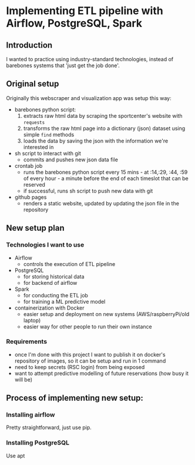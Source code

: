 # Implementing ETL pipeline with Airflow, PostgreSQL, Spark

## Introduction
I wanted to practice using industry-standard technologies, instead of barebones systems that 'just get the job done'.

## Original setup
Originally this webscraper and visualization app was setup this way:

* barebones python script:
    1. extracts raw html data by scraping the sportcenter's website with `requests`
    2. transforms the raw html page into a dictionary (json) dataset using simple `find` methods
    3. loads the data by saving the json with the information we're interested in
* sh script to interact with git
    * commits and pushes new json data file
* crontab job
    * runs the barebones python script every 15 mins - at :14,:29, :44, :59 of every hour - a minute before the end of each timeslot that can be reserved
    * if successful, runs sh script to push new data with git
* github pages
    * renders a static website, updated by updating the json file in the repository

## New setup plan

### Technologies I want to use

* Airflow
    * controls the execution of ETL pipeline
* PostgreSQL
    * for storing historical data
    * for backend of airflow
* Spark
    * for conducting the ETL job
    * for training a ML predictive model
* containerization with Docker
    * easier setup and deployment on new systems (AWS/raspberryPi/old laptop)
    * easier way for other people to run their own instance

### Requirements

* once I'm done with this project I want to publish it on docker's repository of images, so it can be setup and run in 1 command
* need to keep secrets (RSC login) from being exposed
* want to attempt predictive modelling of future reservations (how busy it will be)

## Process of implementing new setup:

### Installing airflow
Pretty straightforward, just use pip.

### Installing PostgreSQL
Use apt

### 